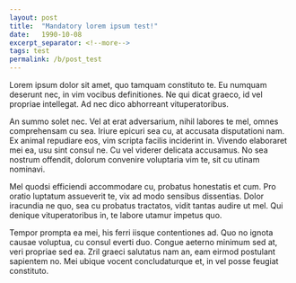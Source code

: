 ```yaml
---
layout: post
title:  "Mandatory lorem ipsum test!"
date:   1990-10-08
excerpt_separator: <!--more-->
tags: test
permalink: /b/post_test
---
```

Lorem ipsum dolor sit amet, quo tamquam constituto te. <!--more--> Eu numquam deserunt nec, in vim vocibus definitiones. Ne qui dicat graeco, id vel propriae intellegat. Ad nec dico abhorreant vituperatoribus.

An summo solet nec. Vel at erat adversarium, nihil labores te mel, omnes comprehensam cu sea. Iriure epicuri sea cu, at accusata disputationi nam. Ex animal repudiare eos, vim scripta facilis inciderint in. Vivendo elaboraret mei ea, usu sint consul ne. Cu vel viderer delicata accusamus. No sea nostrum offendit, dolorum convenire voluptaria vim te, sit cu utinam nominavi.

Mel quodsi efficiendi accommodare cu, probatus honestatis et cum. Pro oratio luptatum assueverit te, vix ad modo sensibus dissentias. Dolor iracundia ne quo, sea cu probatus tractatos, vidit tantas audire ut mel. Qui denique vituperatoribus in, te labore utamur impetus quo.

Tempor prompta ea mei, his ferri iisque contentiones ad. Quo no ignota causae voluptua, cu consul everti duo. Congue aeterno minimum sed at, veri propriae sed ea. Zril graeci salutatus nam an, eam eirmod postulant sapientem no. Mei ubique vocent concludaturque et, in vel posse feugiat constituto.
